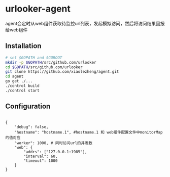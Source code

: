 urlooker-agent
============

agent会定时从web组件获取待监控url列表，发起模拟访问，然后将访问结果回报给web组件

## Installation

```bash
# set $GOPATH and $GOROOT
mkdir -p $GOPATH/src/github.com/urlooker
cd $GOPATH/src/github.com/urlooker
git clone https://github.com/xiaolezheng/agent.git
cd agent
go get ./...
./control build
./control start
```

## Configuration

```

{
    "debug": false,
    "hostname": "hostname.1", #hostname.1 和 web组件配置文件中monitorMap的值对应
    "worker": 1000, # 同时访问url的并发数
    "web": {
        "addrs": ["127.0.0.1:1985"],
        "interval": 60,
        "timeout": 1000
    }
}

```

